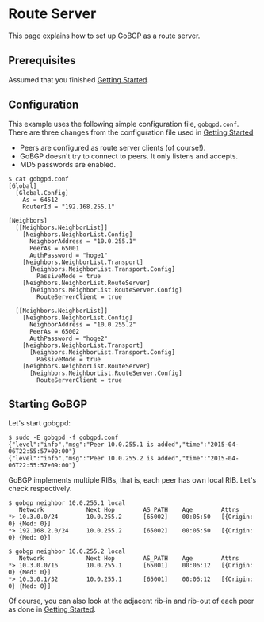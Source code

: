 # Route Server

This page explains how to set up GoBGP as a route server.

## Prerequisites

Assumed that you finished [Getting Started](https://github.com/osrg/gobgp/blob/master/docs/sources/getting-started.md).

## Configuration

This example uses the following simple configuration file, `gobgpd.conf`. There are three changes from 
the configuration file used in [Getting Started](https://github.com/osrg/gobgp/blob/master/docs/sources/getting-started.md)

 * Peers are configured as route server clients (of course!).
 * GoBGP doesn't try to connect to peers. It only listens and accepts.
 * MD5 passwords are enabled.

```
$ cat gobgpd.conf
[Global]
  [Global.Config]
    As = 64512
    RouterId = "192.168.255.1"

[Neighbors]
  [[Neighbors.NeighborList]]
    [Neighbors.NeighborList.Config]
      NeighborAddress = "10.0.255.1"
      PeerAs = 65001
      AuthPassword = "hoge1"
    [Neighbors.NeighborList.Transport]
      [Neighbors.NeighborList.Transport.Config]
        PassiveMode = true
    [Neighbors.NeighborList.RouteServer]
      [Neighbors.NeighborList.RouteServer.Config]
        RouteServerClient = true

  [[Neighbors.NeighborList]]
    [Neighbors.NeighborList.Config]
      NeighborAddress = "10.0.255.2"
      PeerAs = 65002
      AuthPassword = "hoge2"
    [Neighbors.NeighborList.Transport]
      [Neighbors.NeighborList.Transport.Config]
        PassiveMode = true
    [Neighbors.NeighborList.RouteServer]
      [Neighbors.NeighborList.RouteServer.Config]
        RouteServerClient = true
```

## Starting GoBGP

Let's start gobgpd:

```
$ sudo -E gobgpd -f gobgpd.conf
{"level":"info","msg":"Peer 10.0.255.1 is added","time":"2015-04-06T22:55:57+09:00"}
{"level":"info","msg":"Peer 10.0.255.2 is added","time":"2015-04-06T22:55:57+09:00"}
```

GoBGP implements multiple RIBs, that is, each peer has own local
RIB. Let's check respectively.

```
$ gobgp neighbor 10.0.255.1 local
   Network            Next Hop        AS_PATH    Age        Attrs
*> 10.3.0.0/24        10.0.255.2      [65002]    00:05:50   [{Origin: 0} {Med: 0}]
*> 192.168.2.0/24     10.0.255.2      [65002]    00:05:50   [{Origin: 0} {Med: 0}]
```

```
$ gobgp neighbor 10.0.255.2 local
   Network            Next Hop        AS_PATH    Age        Attrs
*> 10.3.0.0/16        10.0.255.1      [65001]    00:06:12   [{Origin: 0} {Med: 0}]
*> 10.3.0.1/32        10.0.255.1      [65001]    00:06:12   [{Origin: 0} {Med: 0}]
```

Of course, you can also look at the adjacent rib-in and rib-out of each peer as done in [Getting Started](https://github.com/osrg/gobgp/blob/master/docs/sources/getting-started.md).
